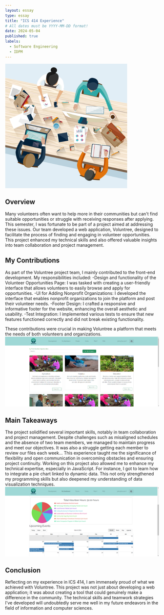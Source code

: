 ```yaml
---
layout: essay
type: essay
title: "ICS 414 Experience"
# All dates must be YYYY-MM-DD format!
date: 2024-05-04
published: true
labels:
  - Software Engineering
  - IDPM
---
```


<img width="400px" class="rounded float-start pe-4" src="../img/team-meeting.jpg">

## Overview
Many volunteers often want to help more in their communities but can't find suitable opportunities or struggle with receiving responses after applying. This semester, I was fortunate to be part of a project aimed at addressing these issues. Our team developed a web application, Voluntree, designed to facilitate the process of finding and engaging in volunteer opportunities. This project enhanced my technical skills and also offered valuable insights into team collaboration and project management.


## My Contributions
As part of the Voluntree project team, I mainly contributed to the front-end development. My responsibilities included:
-Design and functionality of the Volunteer Opportunities Page: I was tasked with creating a user-friendly interface that allows volunteers to easily browse and apply for opportunities.
-UI for Adding Nonprofit Organizations: I developed the interface that enables nonprofit organizations to join the platform and post their volunteer needs.
-Footer Design: I crafted a responsive and informative footer for the website, enhancing the overall aesthetic and usability.
-Test Integration: I implemented various tests to ensure that new features functioned correctly and did not break existing functionality.

These contributions were crucial in making Voluntree a platform that meets the needs of both volunteers and organizations.
<img width="600px" class="rounded float-end pe-4" src="../img/find-opportunities.png">


## Main Takeaways
The project solidified several important skills, notably in team collaboration and project management. Despite challenges such as misaligned schedules and the absence of two team members, we managed to maintain progress and meet our objectives. It was also a struggle getting each member to review our files each week…
This experience taught me the significance of flexibility and open communication in overcoming obstacles and ensuring project continuity.  Working on this project also allowed me to enhance my technical expertise, especially in JavaScript. For instance, I got to learn how to integrate a pie chart linked to dynamic data. This not only strengthened my programming skills but also deepened my understanding of data visualization techniques.
<img width="600px" class="rounded float-end pe-4" src="../img/pie-chart.png">


## Conclusion
Reflecting on my experience in ICS 414, I am immensely proud of what we achieved with Voluntree. This project was not just about developing a web application; it was about creating a tool that could genuinely make a difference in the community. The technical skills and teamwork strategies I've developed will undoubtedly serve me well in my future endeavors in the field of information and computer sciences.
